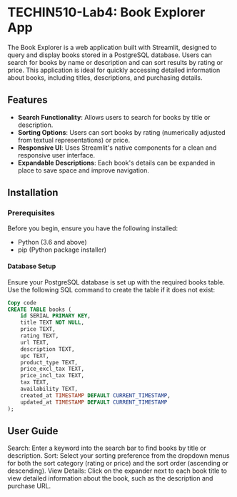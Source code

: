 # TECHIN510-Lab4: Book Explorer App

The Book Explorer is a web application built with Streamlit, designed to query and display books stored in a PostgreSQL database. Users can search for books by name or description and can sort results by rating or price. This application is ideal for quickly accessing detailed information about books, including titles, descriptions, and purchasing details.

## Features

- **Search Functionality**: Allows users to search for books by title or description.
- **Sorting Options**: Users can sort books by rating (numerically adjusted from textual representations) or price.
- **Responsive UI**: Uses Streamlit's native components for a clean and responsive user interface.
- **Expandable Descriptions**: Each book's details can be expanded in place to save space and improve navigation.

## Installation

### Prerequisites

Before you begin, ensure you have the following installed:
- Python (3.6 and above)
- pip (Python package installer)


#### Database Setup
Ensure your PostgreSQL database is set up with the required books table. Use the following SQL command to create the table if it does not exist:

```sql
Copy code
CREATE TABLE books (
    id SERIAL PRIMARY KEY,
    title TEXT NOT NULL,
    price TEXT,
    rating TEXT,
    url TEXT,
    description TEXT,
    upc TEXT,
    product_type TEXT,
    price_excl_tax TEXT,
    price_incl_tax TEXT,
    tax TEXT,
    availability TEXT,
    created_at TIMESTAMP DEFAULT CURRENT_TIMESTAMP,
    updated_at TIMESTAMP DEFAULT CURRENT_TIMESTAMP
);
```

## User Guide
Search: Enter a keyword into the search bar to find books by title or description.
Sort: Select your sorting preference from the dropdown menus for both the sort category (rating or price) and the sort order (ascending or descending).
View Details: Click on the expander next to each book title to view detailed information about the book, such as the description and purchase URL.